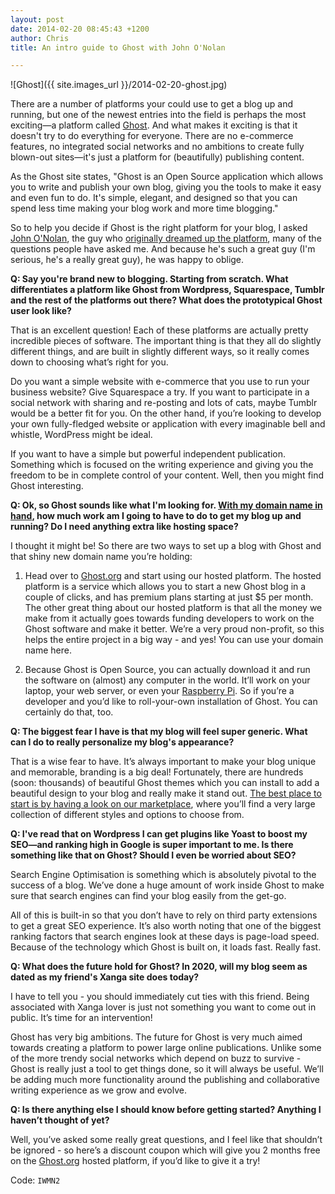 ```yaml
---
layout: post
date: 2014-02-20 08:45:43 +1200
author: Chris
title: An intro guide to Ghost with John O'Nolan

---
```


<!-- excerpt -->

![Ghost]({{ site.images_url }}/2014-02-20-ghost.jpg)

There are a number of platforms your could use to get a blog up and running, but one of the newest entries into the field is perhaps the most exciting—a platform called [Ghost](https://ghost.org/). And what makes it exciting is that it doesn't try to do everything for everyone. There are no e-commerce features, no integrated social networks and no ambitions to create fully blown-out sites—it's just a platform for (beautifully) publishing content.

As the Ghost site states, "Ghost is an Open Source application which allows you to write and publish your own blog, giving you the tools to make it easy and even fun to do. It's simple, elegant, and designed so that you can spend less time making your blog work and more time blogging."

So to help you decide if Ghost is the right platform for your blog, I asked [John O'Nolan](https://twitter.com/JohnONolan), the guy who [originally dreamed up the platform](http://john.onolan.org/project-ghost/), many of the questions people have asked me. And because he's such a great guy (I'm serious, he's a really great guy), he was happy to oblige.

<!-- /excerpt -->

**Q: Say you're brand new to blogging. Starting from scratch. What differentiates a platform like Ghost from Wordpress, Squarespace, Tumblr and the rest of the platforms out there? What does the prototypical Ghost user look like?**

That is an excellent question! Each of these platforms are actually pretty incredible pieces of software. The important thing is that they all do slightly different things, and are built in slightly different ways, so it really comes down to choosing what’s right for you.

Do you want a simple website with e-commerce that you use to run your business website? Give Squarespace a try. If you want to participate in a social network with sharing and re-posting and lots of cats, maybe Tumblr would be a better fit for you. On the other hand, if you’re looking to develop your own fully-fledged website or application with every imaginable bell and whistle, WordPress might be ideal.

If you want to have a simple but powerful independent publication. Something which is focused on the writing experience and giving you the freedom to be in complete control of your content. Well, then you might find Ghost interesting.

**Q: Ok, so Ghost sounds like what I'm looking for. [With my domain name in hand](https://iwantmyname.com/services/blog-hosting/ghost-custom-domain), how much work am I going to have to do to get my blog up and running? Do I need anything extra like hosting space?**

I thought it might be! So there are two ways to set up a blog with Ghost and that shiny new domain name you’re holding:

1. Head over to [Ghost.org](https://ghost.org/) and start using our hosted platform. The hosted platform is a service which allows you to start a new Ghost blog in a couple of clicks, and has premium plans starting at just $5 per month. The other great thing about our hosted platform is that all the money we make from it actually goes towards funding developers to work on the Ghost software and make it better. We’re a very proud non-profit, so this helps the entire project in a big way - and yes! You can use your domain name here.

2. Because Ghost is Open Source, you can actually download it and run the software on (almost) any computer in the world. It’ll work on your laptop, your web server, or even your [Raspberry Pi](http://www.raspberrypi.org/). So if you’re a developer and you’d like to roll-your-own installation of Ghost. You can certainly do that, too.

**Q: The biggest fear I have is that my blog will feel super generic. What can I do to really personalize my blog's appearance?**

That is a wise fear to have. It’s always important to make your blog unique and memorable, branding is a big deal! Fortunately, there are hundreds (soon: thousands) of beautiful Ghost themes which you can install to add a beautiful design to your blog and really make it stand out. [The best place to start is by having a look on our marketplace](http://marketplace.ghost.org), where you’ll find a very large collection of different styles and options to choose from.

**Q: I've read that on Wordpress I can get plugins like Yoast to boost my SEO—and ranking high in Google is super important to me. Is there something like that on Ghost? Should I even be worried about SEO?**

Search Engine Optimisation is something which is absolutely pivotal to the success of a blog. We’ve done a huge amount of work inside Ghost to make sure that search engines can find your blog easily from the get-go. 

All of this is built-in so that you don’t have to rely on third party extensions to get a great SEO experience. It’s also worth noting that one of the biggest ranking factors that search engines look at these days is page-load speed. Because of the technology which Ghost is built on, it loads fast. Really fast.

**Q: What does the future hold for Ghost? In 2020, will my blog seem as dated as my friend's Xanga site does today?**

I have to tell you - you should immediately cut ties with this friend. Being associated with Xanga lover is just not something you want to come out in public. It’s time for an intervention!

Ghost has very big ambitions. The future for Ghost is very much aimed towards creating a platform to power large online publications. Unlike some of the more trendy social networks which depend on buzz to survive - Ghost is really just a tool to get things done, so it will always be useful. We’ll be adding much more functionality around the publishing and collaborative writing experience as we grow and evolve.

**Q: Is there anything else I should know before getting started? Anything I haven’t thought of yet?**

Well, you’ve asked some really great questions, and I feel like that shouldn’t be ignored - so here’s a discount coupon which will give you 2 months free on the [Ghost.org](https://ghost.org/) hosted platform, if you’d like to give it a try! 

Code: `IWMN2`